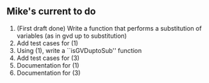 ## Mike's current to do

1. (First draft done) Write a function that performs a substitution of variables (as in gvd up to 
substitution)
2. Add test cases for (1)
3. Using (1), write a ``isGVDuptoSub'' function
4. Add test cases for (3)
3. Documentation for (1)
4. Documentation for (3)
